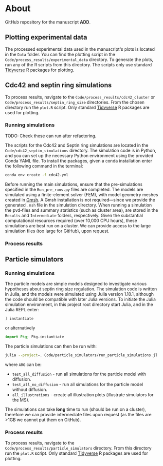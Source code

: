 # About

GitHub repository for the manuscript **ADD**.

## Plotting experimental data

The processed experimental data used in the manuscript's plots is located in the `Data` folder. You can find the plotting script in the `Code/process_results/experimental_data` directory. To generate the plots, run any of the R scripts from this directory. The scripts only use standard [Tidyverse](https://www.tidyverse.org/) R packages for plotting.

## Cdc42 and septin ring simulations

To process results, navigate to the `Code/process_results/cdc42_cluster` or `Code/process_results/septin_ring_size` directories. From the chosen directory run the `plot.R` script. Only standard [Tidyverse](https://www.tidyverse.org/) R packages are used for plotting.

### Running simulations

TODO: Check these can run after refactoring.

The scripts for the Cdc42 and Septin ring simulations are located in the `Code/cdc42_septin_simulations` directory. The simulation code is in Python, and you can set up the necessary Python environment using the provided Conda YAML file. To install the packages, given a conda installation enter the following command in the terminal:

```bash
conda env create -f cdc42.yml
```

Before running the main simulations, ensure that the pre-simulations specified in the `Run_pre_runs.py` files are completed. The models are simulated using a finite-element solver (FEM), with model geometry meshes created in [Gmsh](https://gmsh.info/). A Gmsh installation is not required—since we provide the generated `.msh` file in the simulation directory. When running a simulation the pvd-files and summary statistics (such as cluster area), are stored in the `Results` and `Intermediate` folders, respectively. Given the substantial computational resources required (over 10,000 CPU hours), these simulations are best run on a cluster. We can provide access to the large simulation files (too large for GitHub), upon request.

### Process results

## Particle simulators

### Running simulations

The particle models are simple models designed to investigate various hypotheses about septin ring size regulation. The simulation code is written in Julia, and the models were simulated using Julia version 1.10.1, although the code should be compatible with later Julia versions. To initiate the Julia simulation environment, in this project root directory start Julia, and in the Julia REPL enter:

```julia
] instantiate
```

or alternatively

```julia
import Pkg; Pkg.instantiate
```

The particle simulations can then be run with:

```bash
julia --project=. Code/particle_simulators/run_particle_simulations.jl ARG
```

where `ARG` can be:

* `test_all_diffusion` - run all simulations for the particle model with diffusion.
* `test_all_no_diffusion` - run all simulations for the particle model without diffusion.
* `all_illustrations` - create all illustration plots (illustrate simulators for the MS).

The simulations can take **long** time to run (should be run on a cluster), therefore we can provide intermediate files upon request (as the files are >1GB we cannot put them on GitHub).

### Process results

To process results, navigate to the `Code/process_results/particle_simulators` directory. From this directory run the `plot.R` script. Only standard [Tidyverse](https://www.tidyverse.org/) R packages are used for plotting.